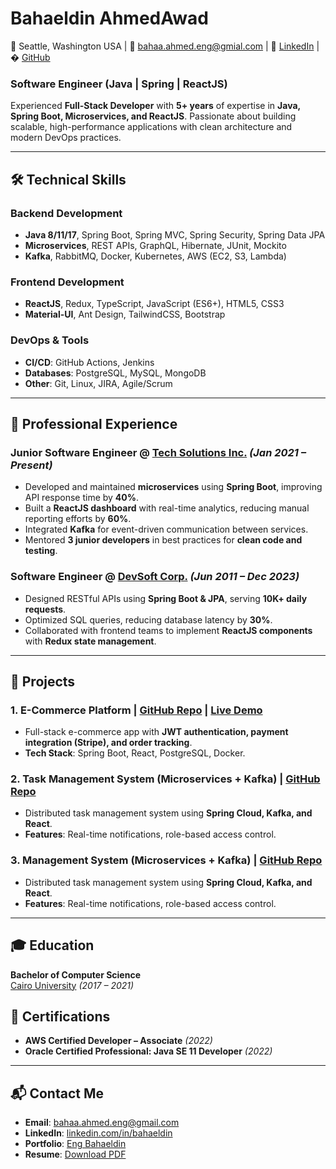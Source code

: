 # Bahaeldin AhmedAwad
📍 Seattle, Washington USA  | 📧 bahaa.ahmed.eng@gmial.com | 🔗 [LinkedIn](https://linkedin.com/in/johndoe) | � [GitHub](https://github.com/eng-bahaa)  

### Software Engineer (Java | Spring | ReactJS)
Experienced **Full-Stack Developer** with **5+ years** of expertise in **Java, Spring Boot, Microservices, and ReactJS**. Passionate about building scalable, high-performance applications with clean architecture and modern DevOps practices.  

---

## **🛠️ Technical Skills**  
### **Backend Development**  
- **Java 8/11/17**, Spring Boot, Spring MVC, Spring Security, Spring Data JPA  
- **Microservices**, REST APIs, GraphQL, Hibernate, JUnit, Mockito  
- **Kafka**, RabbitMQ, Docker, Kubernetes, AWS (EC2, S3, Lambda)  

### **Frontend Development**  
- **ReactJS**, Redux, TypeScript, JavaScript (ES6+), HTML5, CSS3  
- **Material-UI**, Ant Design, TailwindCSS, Bootstrap  

### **DevOps & Tools**  
- **CI/CD**: GitHub Actions, Jenkins  
- **Databases**: PostgreSQL, MySQL, MongoDB  
- **Other**: Git, Linux, JIRA, Agile/Scrum  

---

## **💼 Professional Experience**  
### **Junior Software Engineer** @ [Tech Solutions Inc.](https://techsolutions.com) *(Jan 2021 – Present)*  
- Developed and maintained **microservices** using **Spring Boot**, improving API response time by **40%**.  
- Built a **ReactJS dashboard** with real-time analytics, reducing manual reporting efforts by **60%**.  
- Integrated **Kafka** for event-driven communication between services.  
- Mentored **3 junior developers** in best practices for **clean code and testing**.  

### **Software Engineer** @ [DevSoft Corp.](https://devsoft.com) *(Jun 2011 – Dec 2023)*  
- Designed RESTful APIs using **Spring Boot & JPA**, serving **10K+ daily requests**.  
- Optimized SQL queries, reducing database latency by **30%**.  
- Collaborated with frontend teams to implement **ReactJS components** with **Redux state management**.  

---

## **🚀 Projects**  
### **1. E-Commerce Platform** | [GitHub Repo](https://github.com/johndoe/ecommerce) | [Live Demo](https://ecommerce.johndoe.dev)  
- Full-stack e-commerce app with **JWT authentication, payment integration (Stripe), and order tracking**.  
- **Tech Stack**: Spring Boot, React, PostgreSQL, Docker.  

### **2. Task Management System (Microservices + Kafka)** | [GitHub Repo](https://github.com/johndoe/task-manager)  
- Distributed task management system using **Spring Cloud, Kafka, and React**.  
- **Features**: Real-time notifications, role-based access control. 

### **3. Management System (Microservices + Kafka)** | [GitHub Repo](https://github.com/johndoe/task-manager)  
- Distributed task management system using **Spring Cloud, Kafka, and React**.  
- **Features**: Real-time notifications, role-based access control. 

---

## **🎓 Education**  
**Bachelor of Computer Science**  
[Cairo University](https://university.tech) *(2017 – 2021)*  

## **📜 Certifications**  
- **AWS Certified Developer – Associate** *(2022)*  
- **Oracle Certified Professional: Java SE 11 Developer** *(2022)*  

---

## **📬 Contact Me**  
- **Email**: [bahaa.ahmed.eng@gmail.com](mailto:bahaa.ahmed.eng@gmail.com.com)  
- **LinkedIn**: [linkedin.com/in/bahaeldin](https://linkedin.com/in/bahaeldin)  
- **Portfolio**: [Eng Bahaeldin](https://bahaeldin.dev)  
- **Resume**: [Download PDF](https://bahaeldin.dev/resume.pdf)  

